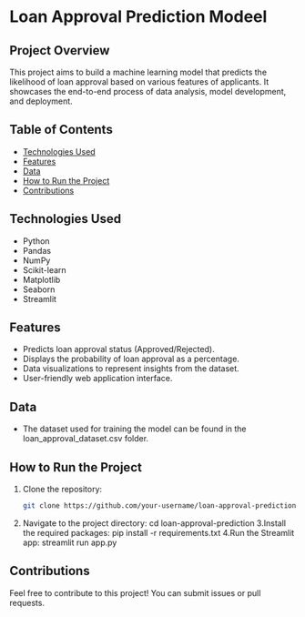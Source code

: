 # Loan Approval Prediction Modeel

## Project Overview
This project aims to build a machine learning model that predicts the likelihood of loan approval based on various features of applicants. It showcases the end-to-end process of data analysis, model development, and deployment.

## Table of Contents
- [Technologies Used](#technologies-used)
- [Features](#features)
- [Data](#data)
- [How to Run the Project](#how-to-run-the-project)
- [Contributions](#contributions)
  
## Technologies Used
- Python
- Pandas
- NumPy
- Scikit-learn
- Matplotlib
- Seaborn
- Streamlit

## Features
- Predicts loan approval status (Approved/Rejected).
- Displays the probability of loan approval as a percentage.
- Data visualizations to represent insights from the dataset.
- User-friendly web application interface.

## Data
- The dataset used for training the model can be found in the loan_approval_dataset.csv folder.

## How to Run the Project
1. Clone the repository:
   ```bash
   git clone https://github.com/your-username/loan-approval-prediction.git

2. Navigate to the project directory:
   cd loan-approval-prediction
3.Install the required packages:
  pip install -r requirements.txt
4.Run the Streamlit app:
  streamlit run app.py

## Contributions
Feel free to contribute to this project! You can submit issues or pull requests.


